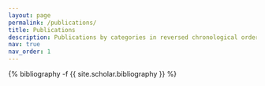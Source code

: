 ```yaml
---
layout: page
permalink: /publications/
title: Publications
description: Publications by categories in reversed chronological order, generated by jekyll-scholar.
nav: true
nav_order: 1
---
```

<!-- _pages/publications.md -->
<div class="publications">

{% bibliography -f {{ site.scholar.bibliography }} %}

</div>
